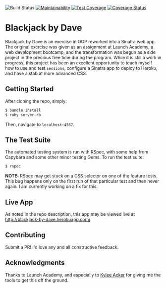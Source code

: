![Build Status](https://codeship.com/projects/cf55f960-0226-0136-96bd-4620837faf22/status?branch=master)
[![Maintainability](https://api.codeclimate.com/v1/badges/ffa43eb675b61a831d4b/maintainability)](https://codeclimate.com/github/jdmacmurtrie/sinatra-blackjack/maintainability)
[![Test Coverage](https://api.codeclimate.com/v1/badges/ffa43eb675b61a831d4b/test_coverage)](https://codeclimate.com/github/jdmacmurtrie/sinatra-blackjack/test_coverage)
[![Coverage Status](https://coveralls.io/repos/github/jdmacmurtrie/sinatra-blackjack/badge.svg?branch=add-github-badges)](https://coveralls.io/github/jdmacmurtrie/sinatra-blackjack?branch=master)

# Blackjack by Dave

Blackjack by Dave is an exercise in OOP reworked into a Sinatra web app.  The original exercise was given as an assignment at Launch Academy, a web development bootcamp, and the transformation was begun as a side project in the precious free time during the program.  While it is still a work in progress, this project has been an excellent opportunity to teach myself how to use and test `sessions`, configure a Sinatra app to deploy to Heroku, and have a stab at more advanced CSS.

## Getting Started

After cloning the repo, simply:
```sh
$ bundle install
$ ruby server.rb
```
Then, navigate to `localhost:4567`.


## The Test Suite

The automated testing system is run with RSpec, with some help from Capybara and some other minor testing Gems.
To run the test suite:
```sh
$ rspec
```
**NOTE:** RSpec may get stuck on a CSS selector on one of the feature tests.  This bug happens only on the first run of that particular test and then never again.  I am currently working on a fix for this.

## Live App

As noted in the repo description, this app may be viewed live at <http://blackjack-by-dave.herokuapp.com/>.


## Contributing

Submit a PR!  I'd love any and all constructive feedback.

## Acknowledgments

Thanks to Launch Academy, and especially to [Kylee Acker](github.com/kjoya) for giving me the tools to get this off the ground.
